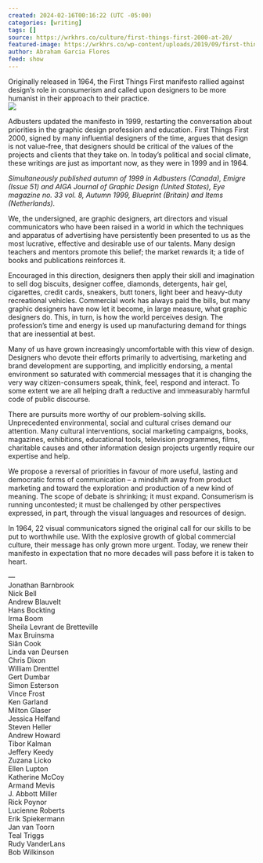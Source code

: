 ```yaml
---
created: 2024-02-16T00:16:22 (UTC -05:00)
categories: [writing]
tags: []
source: https://wrkhrs.co/culture/first-things-first-2000-at-20/
featured-image: https://wrkhrs.co/wp-content/uploads/2019/09/first-things-first-emigre.jpg
author: Abraham Garcia Flores
feed: show
---
```


Originally released in 1964, the First Things First manifesto rallied against design’s role in consumerism and called upon designers to be more humanist in their approach to their practice.  
![](https://wrkhrs.co/wp-content/uploads/2019/09/first-thing-first-1024x806.png)

Adbusters updated the manifesto in 1999, restarting the conversation about priorities in the graphic design profession and education. First Things First 2000, signed by many influential designers of the time, argues that design is not value-free, that designers should be critical of the values of the projects and clients that they take on. In today’s political and social climate, these writings are just as important now, as they were in 1999 and in 1964.

_Simultaneously published autumn of 1999 in Adbusters (Canada), Emigre (Issue 51) and AIGA Journal of Graphic Design (United States), Eye magazine no. 33 vol. 8, Autumn 1999, Blueprint (Britain) and Items (Netherlands)._

We, the undersigned, are graphic designers, art directors and visual communicators who have been raised in a world in which the techniques and apparatus of advertising have persistently been presented to us as the most lucrative, effective and desirable use of our talents. Many design teachers and mentors promote this belief; the market rewards it; a tide of books and publications reinforces it.

Encouraged in this direction, designers then apply their skill and imagination to sell dog biscuits, designer coffee, diamonds, detergents, hair gel, cigarettes, credit cards, sneakers, butt toners, light beer and heavy-duty recreational vehicles. Commercial work has always paid the bills, but many graphic designers have now let it become, in large measure, what graphic designers do. This, in turn, is how the world perceives design. The profession’s time and energy is used up manufacturing demand for things that are inessential at best.

Many of us have grown increasingly uncomfortable with this view of design. Designers who devote their efforts primarily to advertising, marketing and brand development are supporting, and implicitly endorsing, a mental environment so saturated with commercial messages that it is changing the very way citizen-consumers speak, think, feel, respond and interact. To some extent we are all helping draft a reductive and immeasurably harmful code of public discourse.

There are pursuits more worthy of our problem-solving skills. Unprecedented environmental, social and cultural crises demand our attention. Many cultural interventions, social marketing campaigns, books, magazines, exhibitions, educational tools, television programmes, films, charitable causes and other information design projects urgently require our expertise and help.

We propose a reversal of priorities in favour of more useful, lasting and democratic forms of communication – a mindshift away from product marketing and toward the exploration and production of a new kind of meaning. The scope of debate is shrinking; it must expand. Consumerism is running uncontested; it must be challenged by other perspectives expressed, in part, through the visual languages and resources of design.

In 1964, 22 visual communicators signed the original call for our skills to be put to worthwhile use. With the explosive growth of global commercial culture, their message has only grown more urgent. Today, we renew their manifesto in expectation that no more decades will pass before it is taken to heart.

—  
Jonathan Barnbrook  
Nick Bell  
Andrew Blauvelt  
Hans Bockting  
Irma Boom  
Sheila Levrant de Bretteville  
Max Bruinsma  
Siân Cook  
Linda van Deursen  
Chris Dixon  
William Drenttel  
Gert Dumbar  
Simon Esterson  
Vince Frost  
Ken Garland  
Milton Glaser  
Jessica Helfand  
Steven Heller  
Andrew Howard  
Tibor Kalman  
Jeffery Keedy  
Zuzana Licko  
Ellen Lupton  
Katherine McCoy  
Armand Mevis  
J. Abbott Miller  
Rick Poynor  
Lucienne Roberts  
Erik Spiekermann  
Jan van Toorn  
Teal Triggs  
Rudy VanderLans  
Bob Wilkinson
